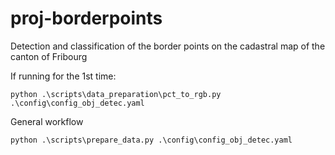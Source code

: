 # proj-borderpoints
Detection and classification of the border points on the cadastral map of the canton of Fribourg

If running for the 1st time:

```
python .\scripts\data_preparation\pct_to_rgb.py .\config\config_obj_detec.yaml
```

General workflow

```
python .\scripts\prepare_data.py .\config\config_obj_detec.yaml
```